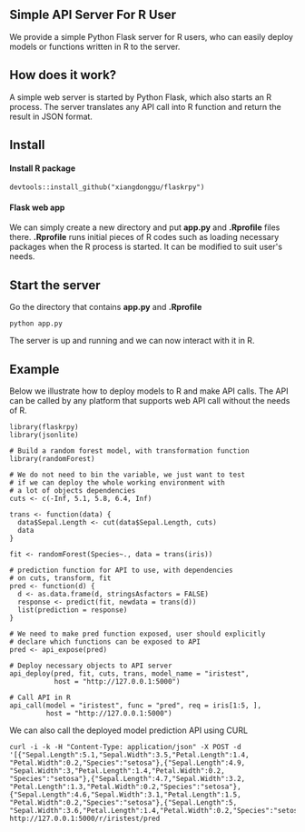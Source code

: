 ## Simple API Server For R User

We provide a simple Python Flask server for R users, who can easily deploy models or functions written in R to the server.

## How does it work?

A simple web server is started by Python Flask, which also starts an R process. The server translates any API call into R function and return the result in JSON format.

## Install

#### Install R package

```
devtools::install_github("xiangdonggu/flaskrpy")
```

#### Flask web app

We can simply create a new directory and put **app.py** and **.Rprofile** files there. **.Rprofile** runs initial pieces of R codes such as loading necessary packages when the R process is started. It can be modified to suit user's needs.

## Start the server

Go the directory that contains **app.py** and **.Rprofile**

```
python app.py
```

The server is up and running and we can now interact with it in R.

## Example

Below we illustrate how to deploy models to R and make API calls. The API can be called by any platform that supports web API call without the needs of R.

```
library(flaskrpy)
library(jsonlite)

# Build a random forest model, with transformation function
library(randomForest)

# We do not need to bin the variable, we just want to test
# if we can deploy the whole working environment with
# a lot of objects dependencies
cuts <- c(-Inf, 5.1, 5.8, 6.4, Inf)

trans <- function(data) {
  data$Sepal.Length <- cut(data$Sepal.Length, cuts)
  data
}

fit <- randomForest(Species~., data = trans(iris))

# prediction function for API to use, with dependencies
# on cuts, transform, fit
pred <- function(d) {
  d <- as.data.frame(d, stringsAsfactors = FALSE)
  response <- predict(fit, newdata = trans(d))
  list(prediction = response)
}

# We need to make pred function exposed, user should explicitly
# declare which functions can be exposed to API
pred <- api_expose(pred)

# Deploy necessary objects to API server
api_deploy(pred, fit, cuts, trans, model_name = "iristest",
           host = "http://127.0.0.1:5000")

# Call API in R
api_call(model = "iristest", func = "pred", req = iris[1:5, ],
         host = "http://127.0.0.1:5000")
```

We can also call the deployed model prediction API using CURL

```
curl -i -k -H "Content-Type: application/json" -X POST -d '[{"Sepal.Length":5.1,"Sepal.Width":3.5,"Petal.Length":1.4,
"Petal.Width":0.2,"Species":"setosa"},{"Sepal.Length":4.9,
"Sepal.Width":3,"Petal.Length":1.4,"Petal.Width":0.2,
"Species":"setosa"},{"Sepal.Length":4.7,"Sepal.Width":3.2,
"Petal.Length":1.3,"Petal.Width":0.2,"Species":"setosa"},
{"Sepal.Length":4.6,"Sepal.Width":3.1,"Petal.Length":1.5,
"Petal.Width":0.2,"Species":"setosa"},{"Sepal.Length":5,
"Sepal.Width":3.6,"Petal.Length":1.4,"Petal.Width":0.2,"Species":"setosa"}]' http://127.0.0.1:5000/r/iristest/pred
```
